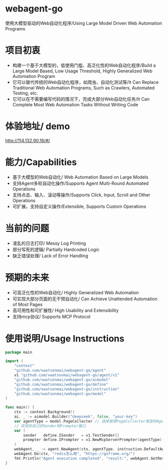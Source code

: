 # webagent-go
使用大模型驱动的Web自动化程序/Using Large Model Driven Web Automation Programs

# 项目初衷
- 构建一个基于大模型的，低使用门槛、高泛化性的Web自动化程序/Build a Large Model Based, Low Usage Threshold, Highly Generalized Web Automation Program
- 它可以替代传统的Web自动化程序，如爬虫、自动化测试等/It Can Replace Traditional Web Automation Programs, Such as Crawlers, Automated Testing, etc.
- 它可以在不需要编写代码的情况下，完成大部分Web自动化任务/It Can Complete Most Web Automation Tasks Without Writing Code

# 体验地址/ demo
http://114.132.90.16/#/

# 能力/Capabilities
- 基于大模型的Web自动化/ Web Automation Based on Large Models
- 支持Agent多轮自动化操作/Supports Agent Multi-Round Automated Operations
- 支持点击、输入、滚动等操作/Supports Click, Input, Scroll and Other Operations
- 可扩展，支持自定义操作/Extensible, Supports Custom Operations

# 当前的问题
- 凌乱的日志打印/ Messy Log Printing
- 部分写死的逻辑/ Partially Hardcoded Logic
- 缺乏错误处理/ Lack of Error Handling

# 预期的未来
- 可高泛化性的Web自动化/ Highly Generalized Web Automation
- 可实现大部分页面的无干预自动化/ Can Achieve Unattended Automation of Most Pages
- 高可用性和可扩展性/ High Usability and Extensibility
- 支持mcp协议/ Supports MCP Protocol

# 使用说明/Usage Instructions
```go
package main

import (
	"context"
	"github.com/xwatsonmai/webagent-go/agent"
	v1 "github.com/xwatsonmai/webagent-go/agent/v1"
	"github.com/xwatsonmai/webagent-go/aimodel"
	"github.com/xwatsonmai/webagent-go/define"
	"github.com/xwatsonmai/webagent-go/instruction"
	"github.com/xwatsonmai/webagent-go/model"
)

func main() {
	ctx := context.Background()
	ai, _ := aimodel.Builder("deepseek", false, "your-key")
	var agentType = model.PageCollecter // 选择使用PageCollecter类型的Agent
	// 实现你自己的Sender和Prompter接口
	var (
		sender   define.ISender   = v1.TestSender{}
		prompter define.IPrompter = v1.NewMcpServerPrompter(agentType)
	)
	webAgent, _ := agent.NewAgent(ctx, agentType, instruction.DefaultAgentInstructionMap, sender, prompter, ai, true, false)
	webAgent.Do(ctx, "redis怎么用", "https://goframe.org/")
	fmt.Println("Agent execution completed", "result:", webAgent.GetResult(ctx))
}
```
